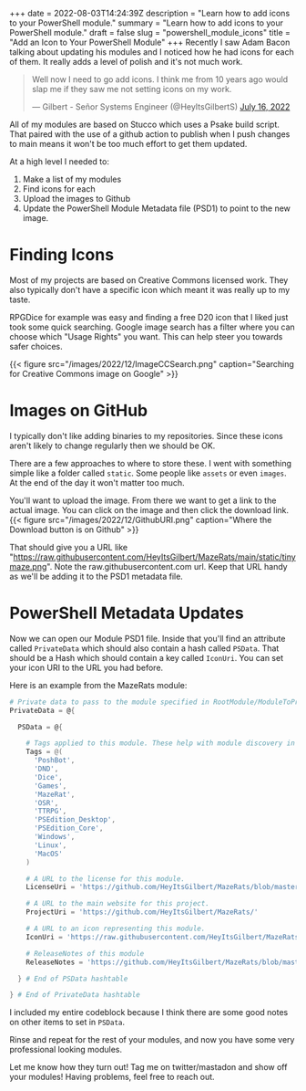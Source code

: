 +++
date = 2022-08-03T14:24:39Z
description = "Learn how to add icons to your PowerShell module."
summary = "Learn how to add icons to your PowerShell module."
draft = false
slug = "powershell_module_icons"
title = "Add an Icon to Your PowerShell Module"
+++
Recently I saw Adam Bacon talking about updating his modules and I noticed how he had icons for each of them. It really adds a level of polish and it's not much work.
  
<blockquote class="twitter-tweet"><p lang="en" dir="ltr">Well now I need to go add icons. I think me from 10 years ago would slap me if they saw me not setting icons on my work.</p>&mdash; Gilbert - Señor Systems Engineer (@HeyItsGilbertS) <a href="https://twitter.com/HeyItsGilbertS/status/1548335479799435267?ref_src=twsrc%5Etfw">July 16, 2022</a></blockquote> 
<script async src="https://platform.twitter.com/widgets.js" charset="utf-8"></script>

All of my modules are based on Stucco which uses a Psake build script. That paired with the use of a github action to publish when I push changes to main means it won't be too much effort to get them updated.

At a high level I needed to:
1. Make a list of my modules 
2. Find icons for each
3. Upload the images to Github 
4. Update the PowerShell Module Metadata file (PSD1) to point to the new image.

# Finding Icons
Most of my projects are based on Creative Commons licensed work. They also typically don't have a specific icon which meant it was really up to my taste.

RPGDice for example was easy and finding a free D20 icon that I liked just took some quick searching. Google image search has a filter where you can choose which "Usage Rights" you want. This can help steer you towards safer choices. 

{{< figure src="/images/2022/12/ImageCCSearch.png" caption="Searching for Creative Commons image on Google" >}}

# Images on GitHub
I typically don't like adding binaries to my repositories. Since these icons aren't likely to change regularly then we should be OK. 

There are a few approaches to where to store these. I went with something simple like a folder called `static`. Some people like `assets` or even `images`. At the end of the day it won't matter too much. 

You'll want to upload the image. From there we want to get a link to the actual image. You can click on the image and then click the download link.
{{< figure src="/images/2022/12/GithubURI.png" caption="Where the Download button is on Github" >}}

That should give you a URL like "https://raw.githubusercontent.com/HeyItsGilbert/MazeRats/main/static/tinymaze.png". Note the raw.githubusercontent.com url. Keep that URL handy as we'll be adding it to the PSD1 metadata file.

# PowerShell Metadata Updates
Now we can open our Module PSD1 file. Inside that you'll find an attribute called `PrivateData` which should also contain a hash called `PSData`. That should be a Hash which should contain a key called `IconUri`. You can set your icon URI to the URL you had before.

Here is an example from the MazeRats module:
```powershell
# Private data to pass to the module specified in RootModule/ModuleToProcess. This may also contain a PSData hashtable with additional module metadata used by PowerShell.
PrivateData = @{

  PSData = @{

    # Tags applied to this module. These help with module discovery in online galleries.
    Tags = @(
      'PoshBot',
      'DND',
      'Dice',
      'Games',
      'MazeRat',
      'OSR',
      'TTRPG',
      'PSEdition_Desktop',
      'PSEdition_Core',
      'Windows',
      'Linux',
      'MacOS'
    )

    # A URL to the license for this module.
    LicenseUri = 'https://github.com/HeyItsGilbert/MazeRats/blob/master/LICENSE'

    # A URL to the main website for this project.
    ProjectUri = 'https://github.com/HeyItsGilbert/MazeRats/'

    # A URL to an icon representing this module.
    IconUri = 'https://raw.githubusercontent.com/HeyItsGilbert/MazeRats/main/static/tinymaze.png'

    # ReleaseNotes of this module
    ReleaseNotes = 'https://github.com/HeyItsGilbert/MazeRats/blob/master/CHANGELOG.md'

  } # End of PSData hashtable

} # End of PrivateData hashtable
```

I included my entire codeblock because I think there are some good notes on other items to set in `PSData`.

Rinse and repeat for the rest of your modules, and now you have some very professional looking modules.

Let me know how they turn out! Tag me on twitter/mastadon and show off your modules! Having problems, feel free to reach out.